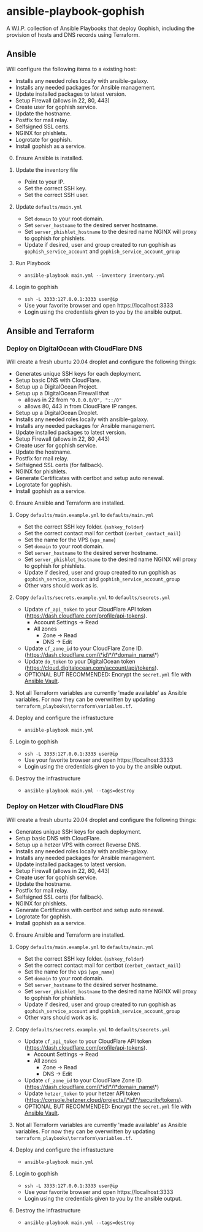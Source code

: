 # ansible-playbook-gophish

A W.I.P. collection of Ansible Playbooks that deploy Gophish, including the provision of hosts and DNS records using Terraform. 

## Ansible

Will configure the following items to a existing host:

- Installs any needed roles locally with ansible-galaxy.
- Installs any needed packages for Ansible management.
- Update installed packages to latest version.
- Setup Firewall (allows in 22, 80, 443)
- Create user for gophish service.
- Update the hostname.
- Postfix for mail relay.
- Selfsigned SSL certs.
- NGINX for phishlets.
- Logrotate for gophish.
- Install gophish as a service.

0. Ensure Ansible is installed.

1. Update the inventory file
   - Point to your IP.
   - Set the correct SSH key.
   - Set the correct SSH user.
2. Update `defaults/main.yml`
   - Set `domain` to your root domain.
   - Set `server_hostname` to the desired server hostname.
   - Set `server_phishlet_hostname` to the desired name NGINX will proxy to gophish for phishlets.
   - Update if desired, user and group created to run gophish as `gophish_service_account` and `gophish_service_account_group`
3. Run Playbook
   - `ansible-playbook main.yml --inventory inventory.yml`
4. Login to gophish
   - `ssh -L 3333:127.0.0.1:3333 user@ip`
   - Use your favorite browser and open https://localhost:3333
   - Login using the credentials given to you by the ansible output.
   
## Ansible and Terraform  

### Deploy on DigitalOcean with CloudFlare DNS  

Will create a fresh ubuntu 20.04 droplet and configure the following things:

- Generates unique SSH keys for each deployment.
- Setup basic DNS with CloudFlare.
- Setup up a DigitalOcean Project.
- Setup up a DigitalOcean Firewall that 
  - allows in 22 from `"0.0.0.0/0", "::/0"`
  - allows 80, 443 in from CloudFlare IP ranges.
- Setup up a DigitalOcean Droplet.
- Installs any needed roles locally with ansible-galaxy.
- Installs any needed packages for Ansible management.
- Update installed packages to latest version.
- Setup Firewall (allows in 22, 80 ,443)
- Create user for gophish service.
- Update the hostname.
- Postfix for mail relay.
- Selfsigned SSL certs (for fallback).
- NGINX for phishlets.
- Generate Certificates with certbot and setup auto renewal.
- Logrotate for gophish.
- Install gophish as a service.

0. Ensure Ansible and Terraform are installed.

1. Copy `defaults/main.example.yml` to `defaults/main.yml`
   - Set the correct SSH key folder. (`sshkey_folder`)
   - Set the correct contact mail for certbot (`cerbot_contact_mail`)
   - Set the name for the VPS (`vps_name`)
   - Set `domain` to your root domain.
   - Set `server_hostname` to the desired server hostname.
   - Set `server_phishlet_hostname` to the desired name NGINX will proxy to gophish for phishlets.
   - Update if desired, user and group created to run gophish as `gophish_service_account` and `gophish_service_account_group`
   - Other vars should work as is.
2. Copy `defaults/secrets.example.yml` to `defaults/secrets.yml`
   - Update `cf_api_token` to your CloudFlare API token (https://dash.cloudflare.com/profile/api-tokens).
     - Account Settings -> Read
     - All zones
       - Zone -> Read
       - DNS -> Edit
   - Update `cf_zone_id` to your CloudFlare Zone ID. (https://dash.cloudflare.com/\*id\*/\*domain_name\*)
   - Update `do_token` to your DigitalOcean token (https://cloud.digitalocean.com/account/api/tokens).
   - OPTIONAL BUT RECOMMENDED: Encrypt the `secret.yml` file with [Ansible Vault](https://docs.ansible.com/ansible/latest/user_guide/vault.html#encrypting-files-with-ansible-vault).
3. Not all Terraform variables are currently 'made available' as Ansible variables. For now they can be overwritten by updating `terraform_playbooks\terraform\variables.tf`.
4. Deploy and configure the infrastucture
   - `ansible-playbook main.yml`
5. Login to gophish
   - `ssh -L 3333:127.0.0.1:3333 user@ip`
   - Use your favorite browser and open https://localhost:3333
   - Login using the credentials given to you by the ansible output.   
6. Destroy the infrastructure
   - `ansible-playbook main.yml --tags=destroy`

### Deploy on Hetzer with CloudFlare DNS  

Will create a fresh ubuntu 20.04 droplet and configure the following things:

- Generates unique SSH keys for each deployment.
- Setup basic DNS with CloudFlare.
- Setup up a hetzer VPS with correct Reverse DNS.
- Installs any needed roles locally with ansible-galaxy.
- Installs any needed packages for Ansible management.
- Update installed packages to latest version.
- Setup Firewall (allows in 22, 80, 443)
- Create user for gophish service.
- Update the hostname.
- Postfix for mail relay.
- Selfsigned SSL certs (for fallback).
- NGINX for phishlets.
- Generate Certificates with certbot and setup auto renewal.
- Logrotate for gophish.
- Install gophish as a service.

0. Ensure Ansible and Terraform are installed.

1. Copy `defaults/main.example.yml` to `defaults/main.yml`
   - Set the correct SSH key folder. (`sshkey_folder`)
   - Set the correct contact mail for certbot (`cerbot_contact_mail`)
   - Set the name for the vps (`vps_name`)
   - Set `domain` to your root domain.
   - Set `server_hostname` to the desired server hostname.
   - Set `server_phishlet_hostname` to the desired name NGINX will proxy to gophish for phishlets.
   - Update if desired, user and group created to run gophish as `gophish_service_account` and `gophish_service_account_group`
   - Other vars should work as is.
2. Copy `defaults/secrets.example.yml` to `defaults/secrets.yml`
   - Update `cf_api_token` to your CloudFlare API token (https://dash.cloudflare.com/profile/api-tokens).
     - Account Settings -> Read
     - All zones
       - Zone -> Read
       - DNS -> Edit
   - Update `cf_zone_id` to your CloudFlare Zone ID. (https://dash.cloudflare.com/\*id\*/\*domain_name\*)
   - Update `hetzer_token` to your hetzer API token (https://console.hetzner.cloud/projects/\*id\*/security/tokens).
   - OPTIONAL BUT RECOMMENDED: Encrypt the `secret.yml` file with [Ansible Vault](https://docs.ansible.com/ansible/latest/user_guide/vault.html#encrypting-files-with-ansible-vault).
3. Not all Terraform variables are currently 'made available' as Ansible variables. For now they can be overwritten by updating `terraform_playbooks\terraform\variables.tf`.
4. Deploy and configure the infrastucture
   - `ansible-playbook main.yml`
5. Login to gophish
   - `ssh -L 3333:127.0.0.1:3333 user@ip`
   - Use your favorite browser and open https://localhost:3333
   - Login using the credentials given to you by the ansible output.      
6. Destroy the infrastructure
   - `ansible-playbook main.yml --tags=destroy`
